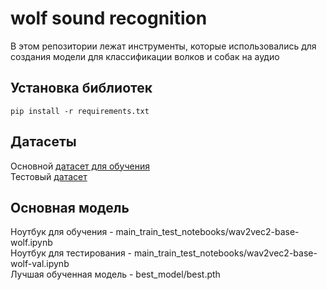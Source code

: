 # wolf sound recognition
В этом репозитории лежат инструменты, которые использовались для создания модели для классификации волков и собак на аудио
  
## Установка библиотек
```
pip install -r requirements.txt
```
  
## Датасеты
Основной [датасет для обучения](https://www.kaggle.com/datasets/ivankadilenko/wolf-dog-cutted-dataset)  
Тестовый [датасет](https://www.kaggle.com/datasets/ivankadilenko/wolf-dog-val) 

## Основная модель
Ноутбук для обучения - main_train_test_notebooks/wav2vec2-base-wolf.ipynb  
Ноутбук для тестирования - main_train_test_notebooks/wav2vec2-base-wolf-val.ipynb  
Лучшая обученная модель - best_model/best.pth

